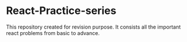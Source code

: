 # React-Practice-series
This repository created for revision purpose. It consists all the important react problems from basic to advance.
